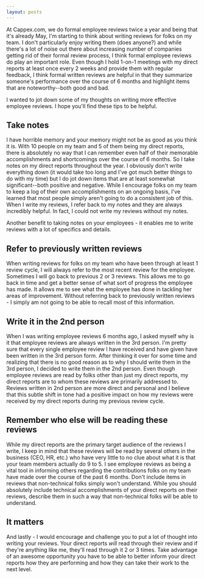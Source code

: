 ```yaml
---
layout: posts
---
```


At Cappex.com, we do formal employee reviews twice a year and being that it's already May, I'm starting to think about writing reviews for folks on my team.  I don't particularly enjoy writing them (does anyone?) and while there's a lot of noise out there about increasing number of companies getting rid of their formal review process, I think formal employee reviews do play an important role.  Even though I hold 1-on-1 meetings with my direct reports at least once every 2 weeks and provide them with regular feedback, I think formal written reviews are helpful in that they summarize someone's performance over the course of 6 months and highlight items that are noteworthy--both good and bad.

I wanted to jot down some of my thoughts on writing more effective employee reviews.  I hope you'll find these tips to be helpful.

## Take notes
I have horrible memory and your memory might not be as good as you think it is.  With 10 people on my team and 5 of them being my direct reports, there is absolutely no way that I can remember even half of their memorable accomplishments and shortcomings over the course of 6 months.  So I take notes on my direct reports throughout the year.  I obviously don't write everything down (it would take too long and I've got much better things to do with my time) but I do jot down items that are at least somewhat significant--both positive and negative.  While I encourage folks on my team to keep a log of their own accomplishments on an ongoing basis, I've learned that most people simply aren't going to do a consistent job of this.  When I write my reviews, I refer back to my notes and they are always incredibly helpful.  In fact, I could not write my reviews without my notes.

Another benefit to taking notes on your employees - it enables me to write reviews with a lot of specifics and details.

## Refer to previously written reviews
When writing reviews for folks on my team who have been through at least 1 review cycle, I will always refer to the most recent review for the employee.  Sometimes I will go back to previous 2 or 3 reviews.  This allows me to go back in time and get a better sense of what sort of progress the employee has made.  It allows me to see what the employee has done in tackling her areas of improvement.  Without referring back to previously written reviews - I simply am not going to be able to recall most of this information.

## Write it in the 2nd person
When I was writing employee reviews 6 months ago, I asked myself why is it that employee reviews are always written in the 3rd person.  I'm pretty sure that every single employee review I have received and have given have been written in the 3rd person form.  After thinking it over for some time and realizing that there is no good reason as to why I should write them in the 3rd person, I decided to write them in the 2nd person.  Even though employee reviews are read by folks other than just my direct reports, my direct reports are to whom these reviews are primarily addressed to.  Reviews written in 2nd person are more direct and personal and I believe that this subtle shift in tone had a positive impact on how my reviews were received by my direct reports during my previous review cycle.

## Remember who else will be reading these reviews
While my direct reports are the primary target audience of the reviews I write, I keep in mind that these reviews will be read by several others in the business (CEO, HR, etc.) who have very little to no clue about what it is that your team members actually do 9 to 5.  I see employee reviews as being a vital tool in informing others regarding the contributions folks on my team have made over the course of the past 6 months.  Don't include items in reviews that non-technical folks simply won't understand.  While you should absolutely include technical accomplishments of your direct reports on their reviews, describe them in such a way that non-technical folks will be able to understand.

## It matters
And lastly - I would encourage and challenge you to put a lot of thought into writing your reviews.  Your direct reports *will* read through their review and if they're anything like me, they'll read through it 2 or 3 times.  Take advantage of an awesome opportunity you have to be able to better inform your direct reports how they are performing and how they can take their work to the next level.
